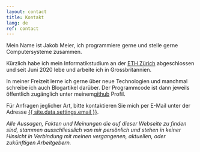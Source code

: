 ```yaml
---
layout: contact
title: Kontakt
lang: de
ref: contact
---
```

Mein Name ist Jakob Meier, ich programmiere gerne und stelle gerne Computersysteme zusammen.

Kürzlich habe ich mein Informatikstudium an der <a href="https://www.ethz.ch">ETH Zürich</a> abgeschlossen und seit Juni 2020 lebe und arbeite ich in Grossbritannien.

In meiner Freizeit lerne ich gerne über neue Technologien und manchmal schreibe ich auch Blogartikel darüber.
Der Programmcode ist dann jeweils öffentlich zugänglich unter meinem<a href="https://github.com/jakmeier">github</a> Profil.

Für Anfragen jeglicher Art, bitte kontaktieren Sie mich per E-Mail unter der Adresse <a href="mailto:{{ site.data.settings.email }}">{{ site.data.settings.email }}</a>.

<i>Alle Aussagen, Fakten und Meinungen die auf dieser Webseite zu finden sind, stammen ausschliesslich von mir persönlich und stehen in keiner Hinsicht in Verbindung mit meinen vergangenen, aktuellen, oder zukünftigen Arbeitgebern.</i>

